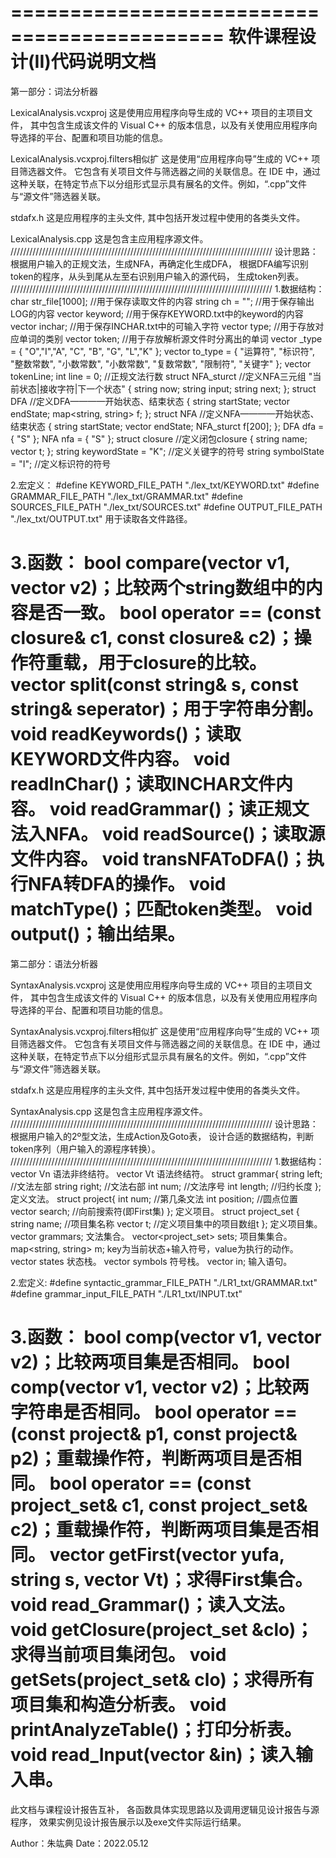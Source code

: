 ============================================
软件课程设计(II)代码说明文档
============================================
第一部分：词法分析器

LexicalAnalysis.vcxproj
    这是使用应用程序向导生成的 VC++ 项目的主项目文件，
    其中包含生成该文件的 Visual C++ 的版本信息，以及有关使用应用程序向导选择的平台、配置和项目功能的信息。

LexicalAnalysis.vcxproj.filters相似扩
    这是使用“应用程序向导”生成的 VC++ 项目筛选器文件。
    它包含有关项目文件与筛选器之间的关联信息。在 IDE 中，通过这种关联，在特定节点下以分组形式显示具有展名的文件。例如，“.cpp”文件与“源文件”筛选器关联。

stdafx.h
    这是应用程序的主头文件,
    其中包括开发过程中使用的各类头文件。

LexicalAnalysis.cpp
    这是包含主应用程序源文件。
///////////////////////////////////////////////////////////////////////////////////
设计思路：根据用户输入的正规文法，生成NFA，再确定化生成DFA，
根据DFA编写识别token的程序，从头到尾从左至右识别用户输入的源代码，
生成token列表。
///////////////////////////////////////////////////////////////////////////////////
1.数据结构：
char str_file[1000];  //用于保存读取文件的内容
string ch = "";       //用于保存输出LOG的内容
vector<string> keyword;  //用于保存KEYWORD.txt中的keyword的内容
vector<string> inchar;	//用于保存INCHAR.txt中的可输入字符
vector<string> type;	//用于存放对应单词的类别
vector<string> token;	//用于存放解析源文件时分离出的单词
vector<string> _type = { "O","I","A", "C", "B", "G", "L","K" };
vector<string> to_type = { "运算符", "标识符", "整数常数", "小数常数", "小数常数", "复数常数", "限制符", "关键字" };
vector<int> tokenLine;
int line = 0;	//正规文法行数
struct NFA_sturct     //定义NFA三元组 "当前状态|接收字符|下一个状态"
{
	string now;
	string input;
	string next;
};
struct DFA            //定义DFA————开始状态、结束状态
{
	string startState;
	vector<string> endState;
	map<string, string> f;
};
struct NFA            //定义NFA————开始状态、结束状态
{
	string startState;
	vector<string> endState;
	NFA_sturct f[200];
};
DFA dfa = { "S" };
NFA nfa = { "S" };
struct closure        //定义闭包closure
{
	string name;
	vector<string> t;
};
string keywordState = "K";   //定义关键字的符号
string symbolState = "I";    //定义标识符的符号

2.宏定义：
#define KEYWORD_FILE_PATH "./lex_txt/KEYWORD.txt"
#define GRAMMAR_FILE_PATH "./lex_txt/GRAMMAR.txt"
#define SOURCES_FILE_PATH "./lex_txt/SOURCES.txt"
#define OUTPUT_FILE_PATH "./lex_txt/OUTPUT.txt"
用于读取各文件路径。

3.函数：
bool compare(vector<string> v1, vector<string> v2)；比较两个string数组中的内容是否一致。
bool operator == (const closure& c1, const closure& c2)；操作符重载，用于closure的比较。
vector<string> split(const string& s, const string& seperator)；用于字符串分割。
void readKeywords()；读取KEYWORD文件内容。
void readInChar()；读取INCHAR文件内容。
void readGrammar()；读正规文法入NFA。
void readSource()；读取源文件内容。
void transNFAToDFA()；执行NFA转DFA的操作。
void matchType()；匹配token类型。
void output()；输出结果。
============================================
第二部分：语法分析器

SyntaxAnalysis.vcxproj
    这是使用应用程序向导生成的 VC++ 项目的主项目文件，
    其中包含生成该文件的 Visual C++ 的版本信息，以及有关使用应用程序向导选择的平台、配置和项目功能的信息。

SyntaxAnalysis.vcxproj.filters相似扩
    这是使用“应用程序向导”生成的 VC++ 项目筛选器文件。
    它包含有关项目文件与筛选器之间的关联信息。在 IDE 中，通过这种关联，在特定节点下以分组形式显示具有展名的文件。例如，“.cpp”文件与“源文件”筛选器关联。

stdafx.h
    这是应用程序的主头文件,
    其中包括开发过程中使用的各类头文件。

SyntaxAnalysis.cpp
    这是包含主应用程序源文件。
///////////////////////////////////////////////////////////////////////////////////
设计思路：根据用户输入的2º型文法，生成Action及Goto表，
		设计合适的数据结构，判断token序列（用户输入的源程序转换）。
///////////////////////////////////////////////////////////////////////////////////
1.数据结构：
vector<string> Vn 语法非终结符。
vector<string> Vt 语法终结符。
struct grammar{ 
	string left;  //文法左部
	string right; //文法右部
	int num;      //文法序号
	int length;   //归约长度
}; 定义文法。
struct project{ 
	int num;      	//第几条文法
	int position;     //圆点位置
	vector<char>  search;  //向前搜索符(即First集)
}; 定义项目。
struct project_set {
	string name;    //项目集名称
	vector<project> t;  //定义项目集中的项目数组t
}; 定义项目集。
vector<grammar> grammars; 文法集合。
vector<project_set> sets; 项目集集合。
map<string, string> m;  key为当前状态+输入符号，value为执行的动作。
	vector <string> states 状态栈。
	vector <string> symbols 符号栈。
vector <string> in; 输入语句。

2.宏定义:
#define syntactic_grammar_FILE_PATH "./LR1_txt/GRAMMAR.txt"
#define grammar_input_FILE_PATH "./LR1_txt/INPUT.txt"

3.函数：
bool comp(vector<project> v1, vector<project> v2)；比较两项目集是否相同。
bool comp(vector<char> v1, vector<char> v2)；比较两字符串是否相同。
bool operator == (const project& p1, const project& p2)；重载操作符，判断两项目是否相同。
bool operator == (const project_set& c1, const project_set& c2)；重载操作符，判断两项目集是否相同。
vector<char> getFirst(vector<grammar> yufa, string s, vector<string> Vt)；求得First集合。
void read_Grammar()；读入文法。
void getClosure(project_set &clo)；求得当前项目集闭包。
void getSets(project_set& clo)；求得所有项目集和构造分析表。
void printAnalyzeTable()；打印分析表。
void read_Input(vector <string> &in)；读入输入串。
============================================

此文档与课程设计报告互补，
各函数具体实现思路以及调用逻辑见设计报告与源程序，
效果实例见设计报告展示以及exe文件实际运行结果。

Author：朱竑典
Date：2022.05.12